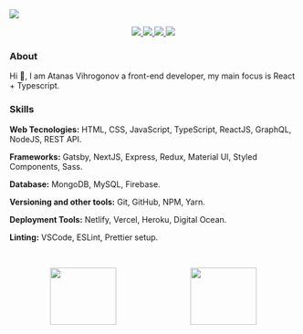 <img src="https://visitor-badge.glitch.me/badge?page_id=AtanasVihrogonov" />

<p align="center">
  <a href="https://github.com/AtanasVihrogonov">
    <img src="https://img.shields.io/twitter/url?color=blue&label=GITHUB&logo=github&logoColor=blue&style=for-the-badge&url=https%3A%2F%2Fgithub.com%2FAtanasVihrogonov" />
<!--     <img src="https://img.shields.io/github/followers/AtanasVihrogonov?label=Followers&logo=GitHub&style=for-the-badge" alt="GitHub badge" /> -->
  </a>
  <a href="https://twitter.com/TheAV_001">
    <img src="https://img.shields.io/twitter/url?color=blue&label=TWITTER&logo=twitter&style=for-the-badge&url=https%3A%2F%2Ftwitter.com%2FTheAV_001" />
<!--     <img src="https://img.shields.io/twitter/follow/TheAV_001?label=Twitter&logo=twitter&style=for-the-badge" /> -->
  </a>
  <a href="https://www.linkedin.com/in/atanasvihrogonov">
<!--     <img src="https://img.shields.io/website?color=blue&label=Linkedin&style=for-the-badge&up_message=over%20500&url=https%3A%2F%2Fimg.shields.io%2Fwebsite%3Fcolor%3Dblue%26down_color%3Dred%26logoColor%3Dred%26style%3Dfor-the-badge%26up_color%3Dred%26up_message%3DAtanas%2520Vihroognov%26url%3Dhttps%253A%252F%252Fwww.linkedin.com" />  -->
    <img src="https://img.shields.io/twitter/url?color=blue&label=LINKEDIN&logo=linkedin&logoColor=blue&style=for-the-badge&url=https%3A%2F%2Fwww.linkedin.com%2Fin%2Fatanasvihrogonov%2F" />
  </a>
  <a href="https://avihrogonov.co.uk">
<!--     <img src="https://img.shields.io/website?color=blue&down_color=red&logoColor=red&style=for-the-badge&up_color=red&up_message=%20AVihroognov&url=https%3A%2F%2Fwww.linkedin.com" /> -->
    <img src="https://img.shields.io/twitter/url?color=blue&label=PORTFOLIO&logoColor=blue&style=for-the-badge&url=https%3A%2F%2Fgithub.com%2FAtanasVihrogonov" />
  </a>
</p>

### About
Hi 👋, I am Atanas Vihrogonov a front-end developer, my main focus is React + Typescript.

### Skills
  <strong>Web Tecnologies:</strong> HTML, CSS, JavaScript, TypeScript, ReactJS, GraphQL, NodeJS, REST API.
  
  <strong>Frameworks:</strong> Gatsby, NextJS, Express, Redux, Material UI, Styled Components, Sass.
  
  <strong>Database:</strong> MongoDB, MySQL, Firebase.
  
  <strong>Versioning and other tools:</strong> Git, GitHub, NPM, Yarn.
  
  <strong>Deployment Tools:</strong> Netlify, Vercel, Heroku, Digital Ocean.
  
  <strong>Linting:</strong> VSCode, ESLint, Prettier setup.
  
<br>
<p align="center">
   <img width="48%" height="100px" src="https://github-readme-stats.vercel.app/api?username=atanasvihrogonov&show_icons=true&theme=tokyonight" />
   <img width="48%" height="100px" src="https://github-readme-streak-stats.herokuapp.com/?user=atanasvihrogonov&theme=tokyonight" />
 </p>







 







